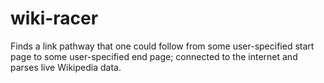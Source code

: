 # wiki-racer
Finds a link pathway that one could follow from some user-specified start page to some user-specified end page; connected to the internet and parses live Wikipedia data.
